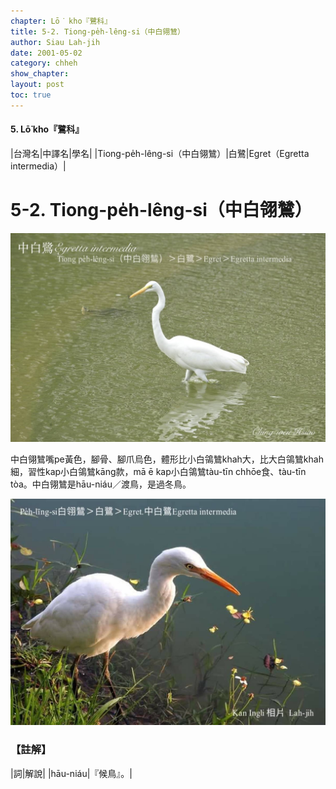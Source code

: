 ```yaml
---
chapter: Lō͘ kho『鷺科』
title: 5-2. Tiong-pe̍h-lêng-si（中白翎鷥）
author: Siau Lah-jih
date: 2001-05-02
category: chheh
show_chapter:
layout: post
toc: true
---
```


#### 5. Lō͘ kho『鷺科』

|台灣名|中譯名|學名|
|Tiong-pe̍h-lêng-si（中白翎鷥）|白鷺|Egret（Egretta intermedia）|


# 5-2. Tiong-pe̍h-lêng-si（中白翎鷥）

![](../too5/05/05-2-1.中白鴒鷥.jpg)


中白翎鷥嘴pe黃色，腳骨、腳爪烏色，體形比小白鴒鷥khah大，比大白鴒鷥khah細，習性kap小白鴒鷥kāng款，mā ē kap小白鴒鷥tàu-tīn chhōe食、tàu-tīn tòa。中白翎鷥是hāu-niáu／渡鳥，是過冬鳥。


![](../too5/05/05-2-2.中白鴒鷥.jpg)


### 【註解】

|詞|解說|
|hāu-niáu|『候鳥』。|
